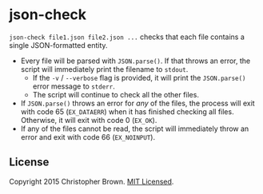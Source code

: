 # json-check

`json-check file1.json file2.json ...` checks that each file contains a single JSON-formatted entity.

* Every file will be parsed with `JSON.parse()`. If that throws an error, the script will immediately print the filename to `stdout`.
  - If the `-v` / `--verbose` flag is provided, it will print the `JSON.parse()` error message to `stderr`.
  - The script will continue to check all the other files.
* If `JSON.parse()` throws an error for _any_ of the files, the process will exit with code 65 (`EX_DATAERR`) when it has finished checking all files. Otherwise, it will exit with code 0 (`EX_OK`).
* If any of the files cannot be read, the script will immediately throw an error and exit with code 66 (`EX_NOINPUT`).


## License

Copyright 2015 Christopher Brown. [MIT Licensed](http://opensource.org/licenses/MIT).
